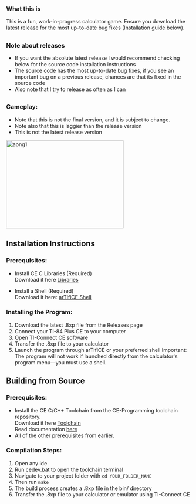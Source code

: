 ### What this is
This is a fun, work-in-progress calculator game. Ensure you download the latest release for the most up-to-date bug fixes (Installation guide below).
## 
### Note about releases
- If you want the absolute latest release I would recommend checking below for the source code installation instructions
- The source code has the most up-to-date bug fixes, if you see an important bug on a previous release, chances are that its fixed in the source code
- Also note that I try to release as often as I can
##
### Gameplay:
- Note that this is not the final version, and it is subject to change.
- Note also that this is laggier than the release version
- This is not the latest release version
<img width="320" height="240" alt="apng1" src="https://github.com/user-attachments/assets/069000fb-8983-41d6-a378-42ea01df96e4" />

## Installation Instructions
### Prerequisites:
- Install CE C Libraries (Required)  
Download it here [Libraries](tiny.cc/clibs)
  
- Install a Shell (Required)  
Download it here: [arTIfiCE Shell](https://yvantt.github.io/arTIfiCE/)

### Installing the Program:
1. Download the latest .8xp file from the Releases page
2. Connect your TI-84 Plus CE to your computer
3. Open TI-Connect CE software
4. Transfer the .8xp file to your calculator
5. Launch the program through arTIfiCE or your preferred shell
Important: The program will not work if launched directly from the calculator's program menu—you must use a shell.

## Building from Source
### Prerequisites:
- Install the CE C/C++ Toolchain from the CE-Programming toolchain repository.  
Download it here [Toolchain](https://github.com/CE-Programming/toolchain)  
Read documentation [here](https://ce-programming.github.io/toolchain/index.html)  
- All of the other prerequisites from earlier. 

### Compilation Steps:
1. Open any ide
2. Run cedev.bat to open the toolchain terminal
3. Navigate to your project folder with `cd YOUR_FOLDER_NAME`
4. Then run `make`
5. The build process creates a .8xp file in the bin/ directory
6. Transfer the .8xp file to your calculator or emulator using TI-Connect CE


